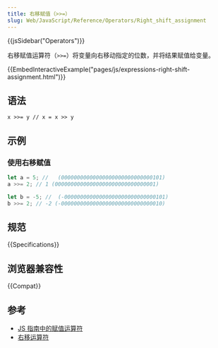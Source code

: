 ```yaml
---
title: 右移赋值（>>=）
slug: Web/JavaScript/Reference/Operators/Right_shift_assignment
---
```


{{jsSidebar("Operators")}}

右移赋值运算符（`>>=`）将变量向右移动指定的位数，并将结果赋值给变量。

{{EmbedInteractiveExample("pages/js/expressions-right-shift-assignment.html")}}

## 语法

```js-nolint
x >>= y // x = x >> y
```

## 示例

### 使用右移赋值

```js
let a = 5; //   (00000000000000000000000000000101)
a >>= 2; // 1 (00000000000000000000000000000001)

let b = -5; //  (-00000000000000000000000000000101)
b >>= 2; // -2 (-00000000000000000000000000000010)
```

## 规范

{{Specifications}}

## 浏览器兼容性

{{Compat}}

## 参考

- [JS 指南中的赋值运算符](/zh-CN/docs/Web/JavaScript/Guide/Expressions_and_operators#赋值运算符)
- [右移运算符](/zh-CN/docs/Web/JavaScript/Reference/Operators/Right_shift)
